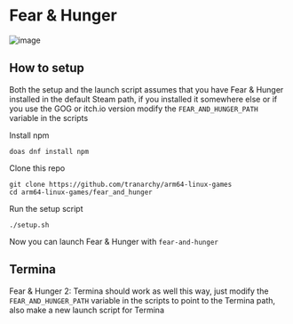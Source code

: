 # Fear & Hunger

![image](https://github.com/user-attachments/assets/015ffb2a-f76a-452f-87f3-3f35548d65d1)

## How to setup

Both the setup and the launch script assumes that you have Fear & Hunger installed in the default Steam path, if you installed it somewhere else or if you use the GOG or itch.io version modify the `FEAR_AND_HUNGER_PATH` variable in the scripts

Install npm

```
doas dnf install npm
```

Clone this repo

```
git clone https://github.com/tranarchy/arm64-linux-games
cd arm64-linux-games/fear_and_hunger
```

Run the setup script

```
./setup.sh
```

Now you can launch Fear & Hunger with `fear-and-hunger`

## Termina

Fear & Hunger 2: Termina should work as well this way, just modify the `FEAR_AND_HUNGER_PATH` variable in the scripts to point to the Termina path, also make a new launch script for Termina
